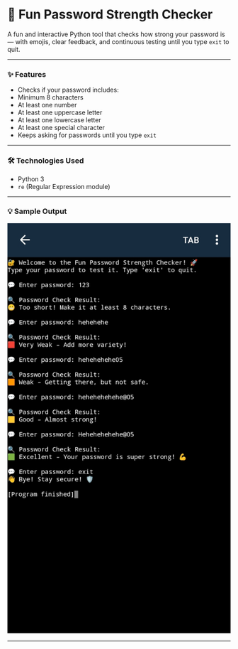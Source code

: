# 🔐 Fun Password Strength Checker 

A fun and interactive Python tool that checks how strong your password is — with emojis, clear feedback, and continuous testing until you type `exit` to quit.

---

### ✨ Features

  - Checks if your password includes:
  - Minimum 8 characters
  - At least one number 
  - At least one uppercase letter 
  - At least one lowercase letter 
  - At least one special character 
  - Keeps asking for passwords until you type `exit`

---

### 🛠️ Technologies Used

- Python 3
- `re` (Regular Expression module)

---

### 💡 Sample Output
![Output Screenshot](IMG_20250609_125430.jpg)

---
